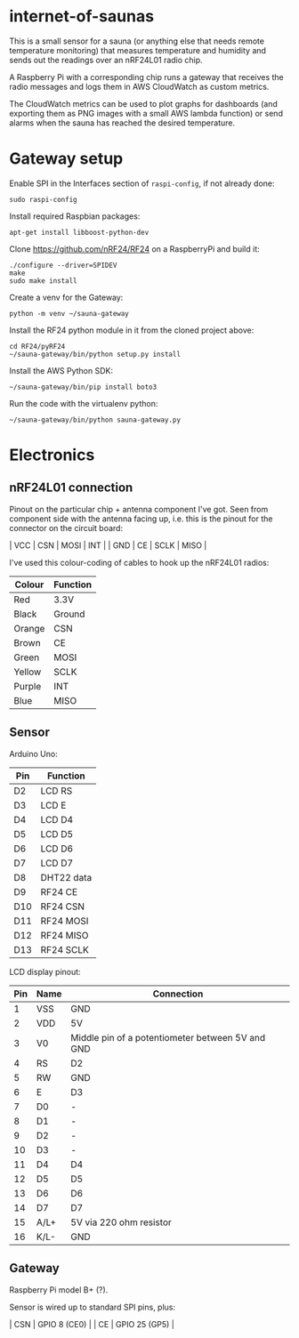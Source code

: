 
# internet-of-saunas

This is a small sensor for a sauna (or anything else that needs remote
temperature monitoring) that measures temperature and humidity and
sends out the readings over an nRF24L01 radio chip.

A Raspberry Pi with a corresponding chip runs a gateway that receives
the radio messages and logs them in AWS CloudWatch as custom metrics.

The CloudWatch metrics can be used to plot graphs for dashboards (and
exporting them as PNG images with a small AWS lambda function) or send
alarms when the sauna has reached the desired temperature.


# Gateway setup

Enable SPI in the Interfaces section of `raspi-config`, if not already done:

    sudo raspi-config

Install required Raspbian packages:

    apt-get install libboost-python-dev

Clone https://github.com/nRF24/RF24 on a RaspberryPi and build it:

    ./configure --driver=SPIDEV
    make
    sudo make install

Create a venv for the Gateway:

    python -m venv ~/sauna-gateway

Install the RF24 python module in it from the cloned project above:

    cd RF24/pyRF24
    ~/sauna-gateway/bin/python setup.py install

Install the AWS Python SDK:

    ~/sauna-gateway/bin/pip install boto3

Run the code with the virtualenv python:

    ~/sauna-gateway/bin/python sauna-gateway.py

# Electronics

## nRF24L01 connection

Pinout on the particular chip + antenna component I've got.  Seen from
component side with the antenna facing up, i.e. this is the pinout for
the connector on the circuit board:

| VCC | CSN | MOSI | INT  |
| GND | CE  | SCLK | MISO |


I've used this colour-coding of cables to hook up the nRF24L01 radios:

| Colour | Function
|--------|---------
| Red    | 3.3V
| Black  | Ground
| Orange | CSN
| Brown  | CE
| Green  | MOSI
| Yellow | SCLK
| Purple | INT
| Blue   | MISO


## Sensor

Arduino Uno:

| Pin | Function
|-----|--------------
| D2  | LCD RS
| D3  | LCD E
| D4  | LCD D4
| D5  | LCD D5
| D6  | LCD D6
| D7  | LCD D7
| D8  | DHT22 data
| D9  | RF24 CE
| D10 | RF24 CSN
| D11 | RF24 MOSI
| D12 | RF24 MISO
| D13 | RF24 SCLK


LCD display pinout:

| Pin | Name | Connection
|-----|------|-----------
|   1 | VSS  | GND
|   2 | VDD  | 5V
|   3 | V0   | Middle pin of a potentiometer between 5V and GND
|   4 | RS   | D2
|   5 | RW   | GND
|   6 | E    | D3
|   7 | D0   | -
|   8 | D1   | -
|   9 | D2   | -
|  10 | D3   | -
|  11 | D4   | D4
|  12 | D5   | D5
|  13 | D6   | D6
|  14 | D7   | D7
|  15 | A/L+ | 5V via 220 ohm resistor
|  16 | K/L- | GND


## Gateway

Raspberry Pi model B+ (?).

Sensor is wired up to standard SPI pins, plus:

| CSN | GPIO 8 (CE0) |
| CE  | GPIO 25 (GP5) |
